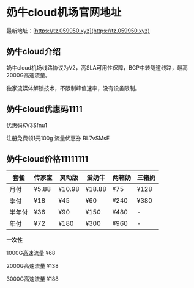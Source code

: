 # 奶牛cloud机场官网地址

最新地址：[https://tz.059950.xyz](https://tz.059950.xyz)

## 奶牛cloud介绍

奶牛cloud机场线路协议为V2，高SLA可用性保障，BGP中转隧道线路，最高2000G高速流量。

独家流媒体解锁技术，不限制峰值速率，没有设备限制。

## 奶牛cloud优惠码1111

优惠码KV3Sfnu1

注册免费领1元100g 流量优惠券 RL7vSMsE

## 奶牛cloud价格11111111

|套餐|传家宝|灵动版|爱奶牛|两箱奶|三箱奶|
|----|----|----|----|----|----|
|月付|¥5.88|¥10.98|¥18.88|¥75|¥128|
|季付|¥18|¥45|¥60|¥240|¥380|
|半年付|¥36|¥90|¥150|¥480|-|
|年付|¥72|¥180|¥300|¥960|-|

**一次性**

1000G高速流量 ¥68

2000G高速流量 ¥138

3000G高速流量 ¥188
